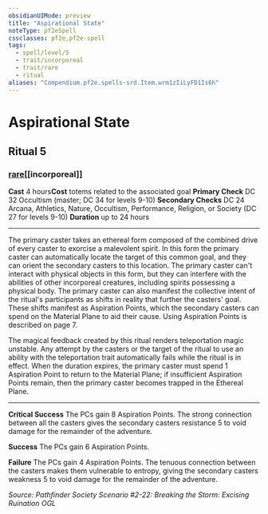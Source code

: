 ```yaml
---
obsidianUIMode: preview
title: "Aspirational State"
noteType: pf2eSpell
cssclasses: pf2e,pf2e-spell
tags:
  - spell/level/5
  - trait/incorporeal
  - trait/rare
  - ritual
aliases: "Compendium.pf2e.spells-srd.Item.wrm1zIiLyFD1Is6h" 
---
```

# Aspirational State   
## Ritual 5
### [rare](rare "Rare Rarity Trait")[[incorporeal]]

**Cast** 4 hours**Cost** totems related to the associated goal
**Primary Check** DC 32 Occultism (master; DC 34 for levels 9-10)
**Secondary Checks** DC 24 Arcana, Athletics, Nature, Occultism, Performance, Religion, or Society (DC 27 for levels 9-10)
**Duration** up to 24 hours
* * * 
The primary caster takes an ethereal form composed of the combined drive of every caster to exorcise a malevolent spirit. In this form the primary caster can automatically locate the target of this common goal, and they can orient the secondary casters to this location. The primary caster can't interact with physical objects in this form, but they can interfere with the abilities of other incorporeal creatures, including spirits possessing a physical body. The primary caster can also manifest the collective intent of the ritual's participants as shifts in reality that further the casters' goal. These shifts manifest as Aspiration Points, which the secondary casters can spend on the Material Plane to aid their cause. Using Aspiration Points is described on page 7.

The magical feedback created by this ritual renders teleportation magic unstable. Any attempt by the casters or the target of the ritual to use an ability with the teleportation trait automatically fails while the ritual is in effect. When the duration expires, the primary caster must spend 1 Aspiration Point to return to the Material Plane; if insufficient Aspiration Points remain, then the primary caster becomes trapped in the Ethereal Plane.

* * *

**Critical Success** The PCs gain 8 Aspiration Points. The strong connection between all the casters gives the secondary casters resistance 5 to void damage for the remainder of the adventure.

**Success** The PCs gain 6 Aspiration Points.

**Failure** The PCs gain 4 Aspiration Points. The tenuous connection between the casters makes them vulnerable to entropy, giving the secondary casters weakness 5 to void damage for the remainder of the adventure.

*Source: Pathfinder Society Scenario #2-22: Breaking the Storm: Excising Ruination*
*OGL*